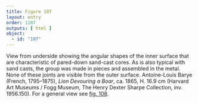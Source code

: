 ```yaml
---
title: Figure 107
layout: entry
order: 1107
outputs: [ html ]
object:
  - id: "107"
---
```


View from underside showing the angular shapes of the inner surface that are characteristic of pared-down sand-cast cores. As is also typical with sand casts, the group was made in pieces and assembled in the metal. None of these joints are visible from the outer surface. Antoine-Louis Barye (French, 1795–1875), *Lion Devouring a Boar*, ca. 1865, H. 16.9 cm (Harvard Art Museums / Fogg Museum, The Henry Dexter Sharpe Collection, inv. 1956.150). For a general view see [fig. 108](/visual-atlas/108/).
